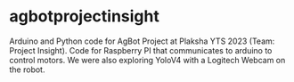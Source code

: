 # agbotprojectinsight
Arduino and Python code for AgBot Project at Plaksha YTS 2023 (Team: Project Insight). Code for Raspberry PI that communicates to arduino to control motors. We were also exploring YoloV4 with a Logitech Webcam on the robot.
